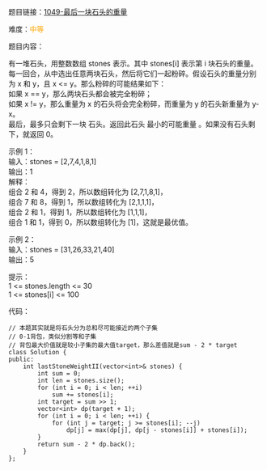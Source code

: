 题目链接：[1049-最后一块石头的重量](https://leetcode-cn.com/problems/last-stone-weight-ii/)

难度：<font color="Orange">中等</font>

题目内容：

有一堆石头，用整数数组 stones 表示。其中 stones[i] 表示第 i 块石头的重量。<br>
每一回合，从中选出任意两块石头，然后将它们一起粉碎。假设石头的重量分别为 x 和 y，且 x <= y。那么粉碎的可能结果如下：<br>
如果 x == y，那么两块石头都会被完全粉碎；<br>
如果 x != y，那么重量为 x 的石头将会完全粉碎，而重量为 y 的石头新重量为 y-x。<br>
最后，最多只会剩下一块 石头。返回此石头 最小的可能重量 。如果没有石头剩下，就返回 0。

示例 1：<br>
输入：stones = [2,7,4,1,8,1]<br>
输出：1<br>
解释：<br>
组合 2 和 4，得到 2，所以数组转化为 [2,7,1,8,1]，<br>
组合 7 和 8，得到 1，所以数组转化为 [2,1,1,1]，<br>
组合 2 和 1，得到 1，所以数组转化为 [1,1,1]，<br>
组合 1 和 1，得到 0，所以数组转化为 [1]，这就是最优值。

示例 2：<br>
输入：stones = [31,26,33,21,40]<br>
输出：5

提示：<br>
1 <= stones.length <= 30<br>
1 <= stones[i] <= 100


代码：
```
// 本题其实就是将石头分为总和尽可能接近的两个子集
// 0-1背包，类似分割等和子集
// 背包最大价值就是较小子集的最大值target，那么差值就是sum - 2 * target
class Solution {
public:
    int lastStoneWeightII(vector<int>& stones) {
        int sum = 0;
        int len = stones.size();
        for (int i = 0; i < len; ++i)
            sum += stones[i];
        int target = sum >> 1;
        vector<int> dp(target + 1);
        for (int i = 0; i < len; ++i) {
            for (int j = target; j >= stones[i]; --j)
                dp[j] = max(dp[j], dp[j - stones[i]] + stones[i]);
        }
        return sum - 2 * dp.back();
    }
};
```